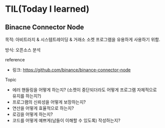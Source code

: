 # TIL(Today I learned)

## Binacne Connector Node
목적: 아비트라지 & 시스템트레이딩 & 거래소 소켓 프로그램을 유용하게 사용하기 위함. 

방식: 오픈소스 분석

reference
- 링크: https://github.com/binance/binance-connector-node

Topic
- 에러 핸들링을 어떻게 하는지? (소켓이 중단되더라도 어떻게 프로그램 자체적으로 유지를 하는지?)
- 프로그램의 신뢰성을 어떻게 보장하는지?
- 연산을 어떻게 효율적으로 하는지?
- 로깅을 어떻게 하는지?
- 코드를 어떻게 예쁘게(남들이 이해할 수 있도록) 작성하는지?

